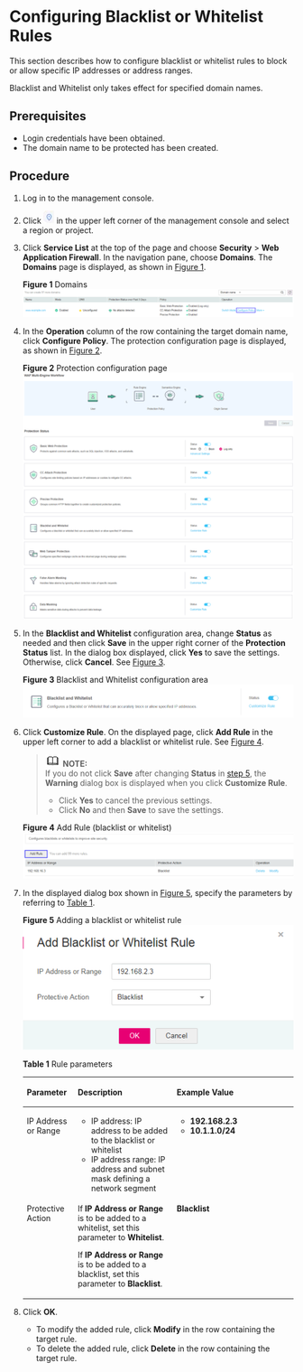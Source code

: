 # Configuring Blacklist or Whitelist Rules<a name="EN-US_TOPIC_0193630267"></a>

This section describes how to configure  blacklist or whitelist  rules to block or allow specific IP addresses or address ranges.

Blacklist and Whitelist  only takes effect for specified domain names.

## Prerequisites<a name="section2256777914731"></a>

-   Login credentials have been obtained.
-   The domain name to be protected has been created.

## Procedure<a name="section61533550183130"></a>

1.  Log in to the management console.
2.  Click  ![](figures/icon-region.png)  in the upper left corner of the management console and select a region or project.
3.  Click  **Service List**  at the top of the page and choose  **Security**  \>  **Web Application Firewall**. In the navigation pane, choose  **Domains**. The  **Domains**  page is displayed, as shown in  [Figure 1](#en-us_topic_0193630287_fig4838162174519).

    **Figure  1**  Domains<a name="en-us_topic_0193630287_fig4838162174519"></a>  
    ![](figures/domains-policy.png "domains-policy")

4.  In the  **Operation**  column of the row containing the target domain name, click  **Configure Policy**. The protection configuration page is displayed, as shown in  [Figure 2](#en-us_topic_0193630287_fig16197124372015).

    **Figure  2**  Protection configuration page<a name="en-us_topic_0193630287_fig16197124372015"></a>  
    ![](figures/protection-configuration-page.png "protection-configuration-page")

5.  <a name="li33536816115011"></a>In the  **Blacklist and Whitelist**  configuration area, change  **Status**  as needed and then click  **Save**  in the upper right corner of the  **Protection Status**  list. In the dialog box displayed, click  **Yes**  to save the settings. Otherwise, click  **Cancel**. See  [Figure 3](#fig0358162863015).

    **Figure  3**  Blacklist and Whitelist configuration area<a name="fig0358162863015"></a>  
    ![](figures/blacklist-and-whitelist-configuration-area.png "blacklist-and-whitelist-configuration-area")

6.  Click  **Customize Rule**. On the displayed page, click  **Add Rule**  in the upper left corner to add a blacklist or whitelist rule. See  [Figure 4](#fig337411411269).

    >![](public_sys-resources/icon-note.gif) **NOTE:**   
    >If you do not click  **Save**  after changing  **Status**  in  [step 5](#li33536816115011), the  **Warning**  dialog box is displayed when you click  **Customize Rule**.  
    >-   Click  **Yes**  to cancel the previous settings.  
    >-   Click  **No**  and then  **Save**  to save the settings.  

    **Figure  4**  Add Rule \(blacklist or whitelist\)<a name="fig337411411269"></a>  
    ![](figures/add-rule-(blacklist-or-whitelist).png "add-rule-(blacklist-or-whitelist)")

7.  In the displayed dialog box shown in  [Figure 5](#fig22686744114137), specify the parameters by referring to  [Table 1](#table27095251482).

    **Figure  5**  Adding a blacklist or whitelist rule<a name="fig22686744114137"></a>  
    ![](figures/adding-a-blacklist-or-whitelist-rule.png "adding-a-blacklist-or-whitelist-rule")

    **Table  1**  Rule parameters

    <a name="table27095251482"></a>
    <table><thead align="left"><tr id="row137101425382"><th class="cellrowborder" valign="top" width="18.81188118811881%" id="mcps1.2.4.1.1"><p id="p7710142515815"><a name="p7710142515815"></a><a name="p7710142515815"></a>Parameter</p>
    </th>
    <th class="cellrowborder" valign="top" width="36.583658365836584%" id="mcps1.2.4.1.2"><p id="p871117253815"><a name="p871117253815"></a><a name="p871117253815"></a>Description</p>
    </th>
    <th class="cellrowborder" valign="top" width="44.604460446044605%" id="mcps1.2.4.1.3"><p id="p1571112518818"><a name="p1571112518818"></a><a name="p1571112518818"></a>Example Value</p>
    </th>
    </tr>
    </thead>
    <tbody><tr id="row20711192519818"><td class="cellrowborder" valign="top" width="18.81188118811881%" headers="mcps1.2.4.1.1 "><p id="p77111025289"><a name="p77111025289"></a><a name="p77111025289"></a>IP Address or Range</p>
    </td>
    <td class="cellrowborder" valign="top" width="36.583658365836584%" headers="mcps1.2.4.1.2 "><a name="ul129831037141019"></a><a name="ul129831037141019"></a><ul id="ul129831037141019"><li>IP address: IP address to be added to the blacklist or whitelist</li><li>IP address range: IP address and subnet mask defining a network segment</li></ul>
    </td>
    <td class="cellrowborder" valign="top" width="44.604460446044605%" headers="mcps1.2.4.1.3 "><a name="ul77819464108"></a><a name="ul77819464108"></a><ul id="ul77819464108"><li><strong id="b19851853123111"><a name="b19851853123111"></a><a name="b19851853123111"></a>192.168.2.3</strong></li><li><strong id="b132423494412"><a name="b132423494412"></a><a name="b132423494412"></a>10.1.1.0/24</strong></li></ul>
    </td>
    </tr>
    <tr id="row290515450818"><td class="cellrowborder" valign="top" width="18.81188118811881%" headers="mcps1.2.4.1.1 "><p id="p790512451282"><a name="p790512451282"></a><a name="p790512451282"></a>Protective Action</p>
    </td>
    <td class="cellrowborder" valign="top" width="36.583658365836584%" headers="mcps1.2.4.1.2 "><p id="p0906145582"><a name="p0906145582"></a><a name="p0906145582"></a>If <strong id="b256050404144042"><a name="b256050404144042"></a><a name="b256050404144042"></a>IP Address or Range</strong> is to be added to a whitelist, set this parameter to <strong id="b842352706144133"><a name="b842352706144133"></a><a name="b842352706144133"></a>Whitelist</strong>.</p>
    <p id="p678811254215"><a name="p678811254215"></a><a name="p678811254215"></a>If <strong id="b533344072144151"><a name="b533344072144151"></a><a name="b533344072144151"></a>IP Address or Range</strong> is to be added to a blacklist, set this parameter to <strong id="b1340077337144151"><a name="b1340077337144151"></a><a name="b1340077337144151"></a>Blacklist</strong>.</p>
    </td>
    <td class="cellrowborder" valign="top" width="44.604460446044605%" headers="mcps1.2.4.1.3 "><p id="p10436236121516"><a name="p10436236121516"></a><a name="p10436236121516"></a><span class="parmvalue" id="parmvalue18280195841"><a name="parmvalue18280195841"></a><a name="parmvalue18280195841"></a><b>Blacklist</b></span></p>
    </td>
    </tr>
    </tbody>
    </table>

8.  Click  **OK**.
    -   To modify the added rule, click  **Modify**  in the row containing the target rule.
    -   To delete the added rule, click  **Delete**  in the row containing the target rule.



